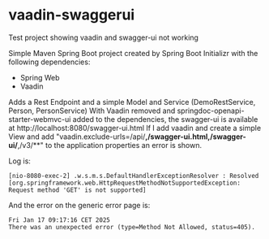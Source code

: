 # vaadin-swaggerui
Test project showing vaadin and swagger-ui not working

Simple Maven Spring Boot project created by Spring Boot Initializr with the following dependencies:
- Spring Web
- Vaadin


Adds a Rest Endpoint and a simple Model and Service (DemoRestService, Person, PersonService)
With Vaadin removed and springdoc-openapi-starter-webmvc-ui added to the dependencies, the swagger-ui is available at http://localhost:8080/swagger-ui.html
If I add vaadin and create a simple View and add "vaadin.exclude-urls=/api/**,/swagger-ui.html,/swagger-ui/**,/v3/**" to the application properties an error is shown.

Log is:
```
[nio-8080-exec-2] .w.s.m.s.DefaultHandlerExceptionResolver : Resolved [org.springframework.web.HttpRequestMethodNotSupportedException: Request method 'GET' is not supported]
```
And the error on the generic error page is:
```
Fri Jan 17 09:17:16 CET 2025
There was an unexpected error (type=Method Not Allowed, status=405).
```